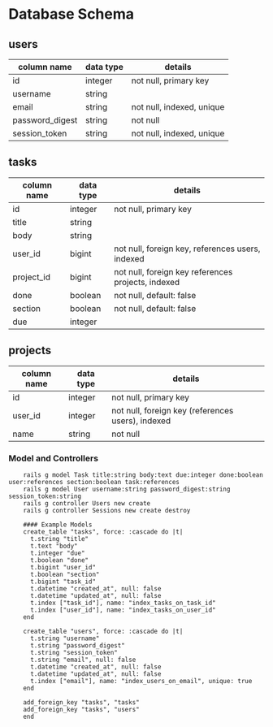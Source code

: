 # Database Schema

## users
column name     | data type | details
----------------|-----------|-----------------------
id              | integer   | not null, primary key
username        | string    |
email           | string    | not null, indexed, unique
password_digest | string    | not null
session_token   | string    | not null, indexed, unique

## tasks
column name | data type | details
------------|-----------|-----------------------
id          | integer   | not null, primary key
title       | string    |
body        | string    |
user_id     | bigint    | not null, foreign key, references users, indexed
project_id  | bigint    | not null, foreign key references projects, indexed
done        | boolean   | not null, default: false
section     | boolean   | not null, default: false
due         | integer   |

## projects
column name | data type | details
------------|-----------|-----------------------
id          | integer   | not null, primary key
user_id     | integer   | not null, foreign key (references users), indexed
name        | string    | not null



### Model and Controllers
        rails g model Task title:string body:text due:integer done:boolean user:references section:boolean task:references
        rails g model User username:string password_digest:string session_token:string
        rails g controller Users new create
        rails g controller Sessions new create destroy

        #### Example Models
        create_table "tasks", force: :cascade do |t|
          t.string "title"
          t.text "body"
          t.integer "due"
          t.boolean "done"
          t.bigint "user_id"
          t.boolean "section"
          t.bigint "task_id"
          t.datetime "created_at", null: false
          t.datetime "updated_at", null: false
          t.index ["task_id"], name: "index_tasks_on_task_id"
          t.index ["user_id"], name: "index_tasks_on_user_id"
        end

        create_table "users", force: :cascade do |t|
          t.string "username"
          t.string "password_digest"
          t.string "session_token"
          t.string "email", null: false
          t.datetime "created_at", null: false
          t.datetime "updated_at", null: false
          t.index ["email"], name: "index_users_on_email", unique: true
        end

        add_foreign_key "tasks", "tasks"
        add_foreign_key "tasks", "users"
        end
